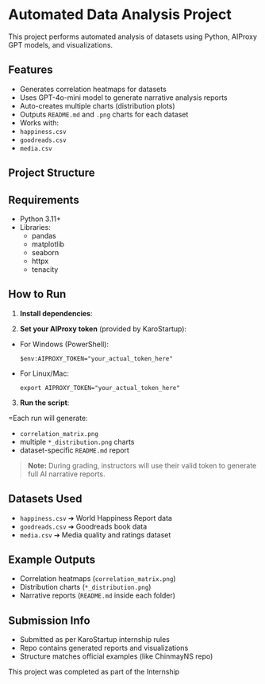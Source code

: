 # Automated Data Analysis Project 

This project performs automated analysis of datasets using Python, AIProxy GPT models, and visualizations.

##  Features
- Generates correlation heatmaps for datasets
-  Uses GPT-4o-mini model to generate narrative analysis reports
-  Auto-creates multiple charts (distribution plots)
-  Outputs `README.md` and `.png` charts for each dataset
-  Works with:
  - `happiness.csv`
  - `goodreads.csv`
  - `media.csv`

## Project Structure


##  Requirements

- Python 3.11+
- Libraries:
  - pandas
  - matplotlib
  - seaborn
  - httpx
  - tenacity

##  How to Run

1. **Install dependencies**:


2. **Set your AIProxy token** (provided by KaroStartup):
- For Windows (PowerShell):
  ```
  $env:AIPROXY_TOKEN="your_actual_token_here"
  ```
- For Linux/Mac:
  ```
  export AIPROXY_TOKEN="your_actual_token_here"
  ```

3. **Run the script**:


=Each run will generate:
- `correlation_matrix.png`
- multiple `*_distribution.png` charts
- dataset-specific `README.md` report

> **Note:** During grading, instructors will use their valid token to generate full AI narrative reports.

## Datasets Used
- `happiness.csv` ➔ World Happiness Report data
- `goodreads.csv` ➔ Goodreads book data
- `media.csv` ➔ Media quality and ratings dataset

## Example Outputs
- Correlation heatmaps (`correlation_matrix.png`)
- Distribution charts (`*_distribution.png`)
- Narrative reports (`README.md` inside each folder)

##  Submission Info
- Submitted as per KaroStartup internship rules
- Repo contains generated reports and visualizations
- Structure matches official examples (like ChinmayNS repo)

This project was completed as part of the Internship  
